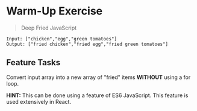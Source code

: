# Warm-Up Exercise

> Deep Fried JavaScript

```text
Input: ["chicken","egg","green tomatoes"]
Output: ["fried chicken","fried egg","fried green tomatoes"]
```

## Feature Tasks

Convert input array into a new array of "fried" items **WITHOUT** using a for loop.

**HINT:** This can be done using a feature of ES6 JavaScript. This feature is used extensively in React.
